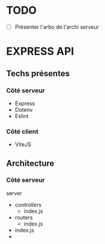# TODO

- [ ] Présenter l'arbo de l'archi serveur

# EXPRESS API

## Techs présentes

### Côté serveur

- Express
- Dotenv
- Eslint

### Côté client

- ViteJS

## Architecture

### Côté serveur

server
- controllers
  - index.js
- routers
  - index.js
- index.js
-  